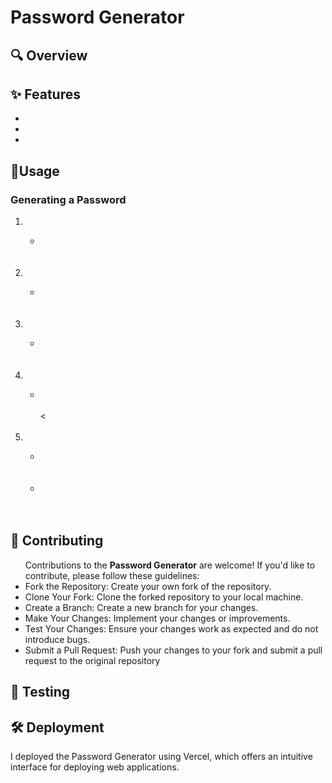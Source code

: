 # Password Generator

## 🔍 Overview


## ✨ Features
<ul>
  <li></li>
  <li></li>
  <li></li>
</ul>


## 🚀Usage
### Generating a Password
<ol>
  <li></li>
  <ul>
    <li></li>
    <br>
    
    
  </ul>
  <br>
  <li></li>
  <ul>
    <li></li>
    <br>
   
  </ul>
  <br>
  <li></li>
  <ul>
    <li></li>
    <br>
   
  </ul>
  <br>
  <li></li>
  <ul>
    <li></li>
    <br>
    <
  </ul>
  <br>
   <li></li>
  <ul>
    <li></li>
    <br>
    <br>
    <li></li>
    <br>
   
  </ul>
  <br>
  
</ol>


## 🤝 Contributing
<ul>
  Contributions to the <strong>Password Generator</strong> are welcome! If you'd like to contribute, please follow these guidelines:
  <br>
  <li>
    Fork the Repository: Create your own fork of the repository.
  </li>
  <li>
  Clone Your Fork: Clone the forked repository to your local machine.
  </li>
  <li>
  Create a Branch: Create a new branch for your changes.
  </li>
  <li>
  Make Your Changes: Implement your changes or improvements.
  </li>
  <li>
  Test Your Changes: Ensure your changes work as expected and do not introduce bugs.
  </li>
  <li>
  Submit a Pull Request: Push your changes to your fork and submit a pull request to the original repository
  </li>
</ul>

## 🧪 Testing

## 🛠️ Deployment
I deployed the Password Generator using Vercel, which offers an intuitive interface for deploying web applications.


